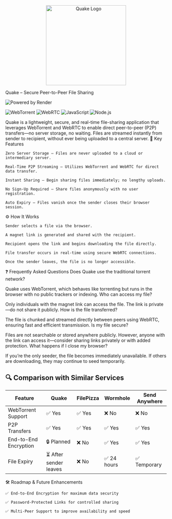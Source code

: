 <div align="center">
  <img src="https://res.cloudinary.com/daijhwmiz/image/upload/v1749044017/QuakeLogo_d9flim.png" alt="Quake Logo" width="250" height="250" />
</div>

Quake – Secure Peer-to-Peer File Sharing


![Powered by Render](https://img.shields.io/badge/Powered%20by-Render-blue?style=for-the-badge)

![WebTorrent](https://img.shields.io/badge/WebTorrent-P2P-red?style=for-the-badge) ![WebRTC](https://img.shields.io/badge/WebRTC-RealTime-blue?style=for-the-badge) ![JavaScript](https://img.shields.io/badge/JavaScript-ES6-yellow?style=for-the-badge) ![Node.js](https://img.shields.io/badge/Node.js-Backend-green?style=for-the-badge)


Quake is a lightweight, secure, and real-time file-sharing application that leverages WebTorrent and WebRTC to enable direct peer-to-peer (P2P) transfers—no server storage, no waiting. Files are streamed instantly from sender to recipient, without ever being uploaded to a central server.
🚀 Key Features

    Zero Server Storage – Files are never uploaded to a cloud or intermediary server.

    Real-Time P2P Streaming – Utilizes WebTorrent and WebRTC for direct data transfer.

    Instant Sharing – Begin sharing files immediately; no lengthy uploads.

    No Sign-Up Required – Share files anonymously with no user registration.

    Auto Expiry – Files vanish once the sender closes their browser session.

⚙️ How It Works

    Sender selects a file via the browser.

    A magnet link is generated and shared with the recipient.

    Recipient opens the link and begins downloading the file directly.

    File transfer occurs in real-time using secure WebRTC connections.

    Once the sender leaves, the file is no longer accessible.

❓ Frequently Asked Questions
Does Quake use the traditional torrent network?

Quake uses WebTorrent, which behaves like torrenting but runs in the browser with no public trackers or indexing.
Who can access my file?

Only individuals with the magnet link can access the file. The link is private—do not share it publicly.
How is the file transferred?

The file is chunked and streamed directly between peers using WebRTC, ensuring fast and efficient transmission.
Is my file secure?

Files are not searchable or stored anywhere publicly. However, anyone with the link can access it—consider sharing links privately or with added protection.
What happens if I close my browser?

If you’re the only seeder, the file becomes immediately unavailable. If others are downloading, they may continue to seed temporarily.

## 🔍 Comparison with Similar Services

| Feature               | **Quake**              | FilePizza | Wormhole    | Send Anywhere   |
|-----------------------|------------------------|-----------|-------------|-----------------|
| WebTorrent Support    | ✅ Yes                 | ✅ Yes    | ❌ No       | ❌ No           |
| P2P Transfers         | ✅ Yes                 | ✅ Yes    | ✅ Yes      | ✅ Yes          |
| End-to-End Encryption | 🔒 Planned             | ❌ No     | ✅ Yes      | ✅ Yes          |
| File Expiry           | ⏳ After sender leaves | ❌ No     | ✅ 24 hours | ✅ Temporary    |

🛠️ Roadmap & Future Enhancements

    ✅ End-to-End Encryption for maximum data security

    ✅ Password-Protected Links for controlled sharing

    ✅ Multi-Peer Support to improve availability and speed
